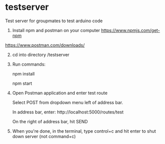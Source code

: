 # testserver
Test server for groupmates to test arduino code


1. Install npm and postman on your computer
https://www.npmjs.com/get-npm

https://www.postman.com/downloads/




2. cd into directory /testserver




3. Run commands: 

      npm install
      
      npm start
  
  
  
  
4. Open Postman application and enter test route

      Select POST from dropdown menu left of address bar.
      
      In address bar, enter:  http://localhost:5000/routes/test
      
      On the right of address bar, hit SEND
      



5. When you're done, in the terminal, type control+c and hit enter to shut down server (not command+c)
      
